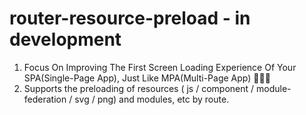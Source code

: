 # router-resource-preload - in development
1. Focus On Improving The First Screen Loading Experience Of Your SPA(Single-Page App), Just Like MPA(Multi-Page App) 🚀🚀🚀
2. Supports the preloading of resources ( js / component / module-federation / svg / png) and modules, etc by route.
